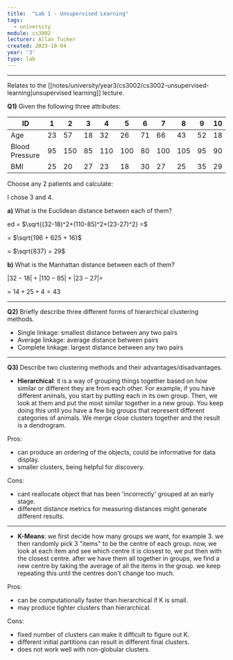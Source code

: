 ```yaml
---
title:  "Lab 1 - Unsupervised Learning"
tags:
  - university
module: cs3002
lecturer: Allan Tucker
created: 2023-10-04
year: '3'
type: lab
---
```

---
Relates to the [[notes/university/year3/cs3002/cs3002-unsupervised-learning|unsupervised learning]] lecture.

**Q1)** Given the following three attributes:

| ID             | 1   | 2   | 3   | 4   | 5   | 6   | 7   | 8   | 9   | 10  |
| -------------- | --- | --- | --- | --- | --- | --- | --- | --- | --- | --- |
| Age            | 23  | 57  | 18  | 32  | 26  | 71  | 66  | 43  | 52  | 18  |
| Blood Pressure | 95  | 150 | 85  | 110 | 100 | 80  | 100 | 105 | 95  | 90  |
| BMI            | 25  | 20  | 27  | 23  | 18  | 30  | 27  | 25  | 35  | 29    |

Choose any 2 patients and calculate:

I chose 3 and 4.

**a)** What is the Euclidean distance between each of them?

ed = $\sqrt{(32-18)^2+(110-85)^2+(23-27)^2} =$

= $\sqrt{196 + 625 + 16}$

= $\sqrt{837} = 29$

**b)** What is the Manhattan distance between each of them?

$|32 - 18| + |110 - 85| + |23-27| =$

= $14 + 25 + 4 = 43$

---
**Q2)** Briefly describe three different forms of hierarchical clustering methods.

- Single linkage: smallest distance between any two pairs
- Average linkage: average distance between pairs
- Complete linkage: largest distance between any two pairs

---
**Q3)** Describe two clustering methods and their advantages/disadvantages.

- **Hierarchical**: it is a way of grouping things together based on how similar or different they are from each other. For example, if you have different animals, you start by putting each in its own group. Then, we look at them and put the most similar together in a new group. You keep doing this until you have a few big groups that represent different categories of animals.  We merge close clusters together and the result is a dendrogram.

Pros:
 - can produce an ordering of the objects, could be informative for data display.
 - smaller clusters, being helpful for discovery.

Cons:
 - cant reallocate object that has been 'incorrectly' grouped at an early stage.
 - different distance metrics for measuring distances might generate different results.
 
 ---
  
- **K-Means**: we first decide how many groups we want, for example 3. we then randomly pick 3 "items" to be the centre of each group. now, we look at each item and see which centre it is closest to, we put then with the closest centre. after we have them all together in groups, we find a new centre by taking the average of all the items in the group. we keep repeating this until the centres don't change too much.

Pros:
 - can be computationally faster than hierarchical if K is small.
 - may produce tighter clusters than hierarchical.

Cons:
 - fixed number of clusters can make it difficult to figure out K.
 - different initial partitions can result in different final clusters.
 - does not work well with non-globular clusters.



